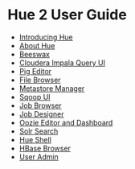 
<link rel="stylesheet" href="docbook.css" type="text/css" media="screen" title="no title" charset="utf-8"></link>

Hue 2 User Guide
================

-   [Introducing Hue](introducing.html)
-   [About Hue](about.html)
-   [Beeswax](beeswax.html)
-   [Cloudera Impala Query UI](impala.html)
-   [Pig Editor](pig.html)
-   [File Browser](filebrowser.html)
-   [Metastore Manager](metastore_manager.html)
-   [Sqoop UI](sqoop.html)
-   [Job Browser](jobbrowser.html)
-   [Job Designer](jobdesigner.html)
-   [Oozie Editor and Dashboard](oozie.html)
-   [Solr Search](search.html)
-   [Hue Shell](shell.html)
-   [HBase Browser](hbase.html)
-   [User Admin](admin.html)

